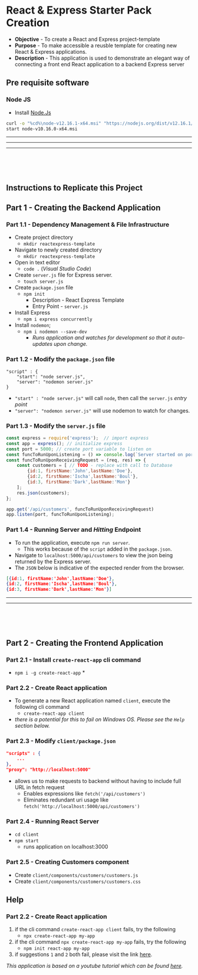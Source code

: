 # React & Express Starter Pack Creation
* **Objective** - To create a React and Express project-template
* **Purpose** - To make accessible a reusble template for creating new React & Express applications.
* **Description** - This application is used to demonstrate an elegant way of connecting a front end React application to a backend Express server

## Pre requisite software
### Node JS
* Install [Node.Js](https://nodejs.org/en/)

```bash
curl -o "%cd%\node-v12.16.1-x64.msi" "https://nodejs.org/dist/v12.16.1/node-v12.16.1-x64.msi"
start node-v10.16.0-x64.msi
```

<hr><hr><hr>
<br><br><br>

## Instructions to Replicate this Project

## Part 1 - Creating the Backend Application

### Part 1.1 - Dependency Management & File Infrastructure
* Create project directory
    * `mkdir reactexpress-template`
* Navigate to newly created directory
    * `mkdir reactexpress-template`
* Open in text editor
    * `code .` (_Visual Studio Code_)
* Create `server.js` file for Express server.
    * `touch server.js`
* Create `package.json` file
    * `npm init`
        * Description - React Express Template
        * Entry Point - `server.js`
* Install Express
    * `npm i express concurrently`
* Install `nodemon`;
    * `npm i nodemon --save-dev`
        * _Runs application and watches for development so that it auto-updates upon change._

### Part 1.2 - Modify the `package.json` file
```
"script" : {
    "start": "node server.js",
    "server": "nodemon server.js"
}
```
* `"start" : "node server.js"` will call `node`, then call the `server.js` _entry point_
* `"server": "nodemon server.js"` will use nodemon to watch for changes.

### Part 1.3 - Modify the `server.js` file

```javascript
const express = require('express');  // import express
const app = express(); // initialize express
const port = 5000; // create port variable to listen on
const funcToRunUponListening = () => console.log(`Server started on port ${port}`);
const funcToRunUponReceivingRequest = (req, res) => {
    const customers = [ // TODO - replace with call to Database
        {id:1, firstName:'John',lastName:'Doe'},
        {id:2, firstName:'Ischa',lastName:'Boul'},
        {id:3, firstName:'Dark',lastName:'Mon'}
    ];
    res.json(customers);
};

app.get('/api/customers', funcToRunUponReceivingRequest)
app.listen(port, funcToRunUponListening);
```


### Part 1.4 - Running Server and _Hitting_ Endpoint
* To run the application, execute `npm run server`.
    * This works because of the `script` added in the `package.json`.
* Navigate to `localhost:5000/api/customers` to view the json being returned by the Express server.
* The `JSON` below is indicative of the expected render from the browser.

```JSON
[{id:1, firstName:'John',lastName:'Doe'},
{id:2, firstName:'Ischa',lastName:'Boul'},
{id:3, firstName:'Dark',lastName:'Mon'}]
```

<hr><hr>
<br><br><br>


## Part 2 - Creating the Frontend Application

### Part 2.1 - Install `create-react-app` cli command
* `npm i -g create-react-app`
    * 

### Part 2.2 - Create React application
* To generate a new React application named `client`, execute the following cli command 
    * `create-react-app client`
* _there is a potential for this to fail on Windows OS. Please see the `Help` section below._


### Part 2.3 - Modify `client/package.json`

```JSON
"scripts" : {
    ...
},
"proxy": "http://localhost:5000"
```


* allows us to make requests to backend without having to include full URL in fetch request
    * Enables expressions like `fetch('/api/customers')`
    * Eliminates redundant uri usage like `fetch('http://localhost:5000/api/customers')`



### Part 2.4 - Running React Server
* `cd client`
* `npm start`
    * runs application on localhost:3000

### Part 2.5 - Creating Customers component
* Create `client/components/customers/customers.js`
* Create `client/components/customers/customers.css`




## Help

### Part 2.2 - Create React application
1. if the cli command `create-react-app client` fails, try the following 
    * `npx create-react-app my-app`
2. if the cli command `npx create-react-app my-app` fails, try the following 
    * `npm init react-app my-app`
3. if suggestions `1` and `2` both fail, please visit the link [here](https://github.com/facebook/create-react-app/issues/6512).



_This application is based on a youtube tutorial which can be found [here](https://www.youtube.com/watch?v=v0t42xBIYIs)._